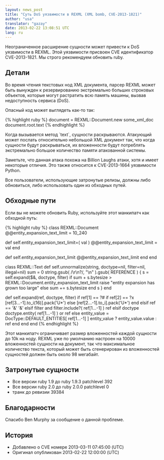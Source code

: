```yaml
---
layout: news_post
title: "Суть DoS уязвимости в REXML (XML bomb, CVE-2013-1821)"
author: "usa"
translator: "gazay"
date: 2013-02-22 13:08:51 UTC
lang: ru
---
```


Неограниченное расширение сущности может привести к DoS уязвимости в
REXML. Этой уязвимости присвоен CVE идентификатор CVE-2013-1821.
Мы строго рекомендуем обновить ruby.

## Детали

Во время чтения текстовых нод XML документа, парсер REXML может быть
вынужден к резервированию экстремально больших строковых объектов,
которые могут растратить всю память машины, вызвав недоступность
сервиса (DoS).

Опасный код может выглядеть как-то так:

{% highlight ruby %}
document = REXML::Document.new some_xml_doc
document.root.text
{% endhighlight %}

Когда вызывается метод \`text\`, сущности раскрываются. Атакующий может
послать относительно небольшой XML документ так, что когда сущности
будут раскрываться, их вложенности будут потреблять экстремально большое
количество памяти атакованной системы.

Заметьте, что данная атака похожа на Billion Laughs атаки, хотя и имеет 
некоторые отличия. Это также относится к CVE-2013-1664 уязвимости Python.

Все пользователи, использующие затронутые релизы, должны либо
обновиться, либо использовать один из обходных путей.

## Обходные пути

Если вы не можете обновить Ruby, используйте этот манкипатч как обходной
путь:

{% highlight ruby %}
class REXML::Document
  @@entity_expansion_text_limit = 10_240

  def self.entity_expansion_text_limit=( val )
    @@entity_expansion_text_limit = val
  end

  def self.entity_expansion_text_limit
    @@entity_expansion_text_limit
  end
end

class REXML::Text
  def self.unnormalize(string, doctype=nil, filter=nil, illegal=nil)
    sum = 0
    string.gsub( /\r\n?/, "\n" ).gsub( REFERENCE ) {
      s = self.expand($&, doctype, filter)
      if sum + s.bytesize > REXML::Document.entity_expansion_text_limit
        raise "entity expansion has grown too large"
      else
        sum += s.bytesize
      end
      s
    }
  end

  def self.expand(ref, doctype, filter)
    if ref[1] == ?#
      if ref[2] == ?x
        [ref[3...-1].to_i(16)].pack('U*')
      else
        [ref[2...-1].to_i].pack('U*')
      end
    elsif ref == '&amp;'
      '&'
    elsif filter and filter.include?( ref[1...-1] )
      ref
    elsif doctype
      doctype.entity( ref[1...-1] ) or ref
    else
      entity_value = DocType::DEFAULT_ENTITIES[ ref[1...-1] ]
      entity_value ? entity_value.value : ref
    end
  end
end
{% endhighlight %}

Этот манкипатч ограничивает размер вложенностей каждой сущности до 10k
на ноду. REXML уже по умолчанию настроен на 10000 вложенностей сущности
на документ, так что максимальное количество текста, который может быть
сгенерирован из вложенностей сущностей должен быть около 98 мегабайт.

## Затронутые сущности

* Все версии ruby 1.9 до ruby 1.9.3 patchlevel 392
* Все версии ruby 2.0 до ruby 2.0.0 patchlevel 0
* транк до ревизии 39384

## Благодарности

Спасибо Ben Murphy за сообщение о данной проблеме.

## История

* Добавлено о CVE номере 2013-03-11 07:45:00 (UTC)
* Оригинал опубликован 2013-02-22 12:00:00 (UTC)

